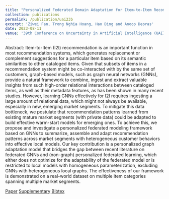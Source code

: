 ```yaml
---
title: "Personalized Federated Domain Adaptation for Item-to-Item Recommendation"
collection: publications
permalink: /publication/uai23b
excerpt: 'Ziwei Fan, Trong Nghia Hoang, Hao Ding and Anoop Deoras'
date: 2023-08-11
venue: '39th Conference on Uncertainty in Artificial Intelligence (UAI)'
---
```

Abstract: Item-to-Item (I2I) recommendation is an important function in most recommendation systems, which generates replacement or complement suggestions for a particular item based on its semantic similarities to other cataloged items. Given that subsets of items in a recommendation system might be co-interacted with by the same set of customers, graph-based models, such as graph neural networks (GNNs), provide a natural framework to combine, ingest and extract valuable insights from such high-order relational interactions between cataloged items, as well as their metadata features, as has been shown in many recent studies. However, learning GNNs effectively for I2I requires ingesting a large amount of relational data, which might not always be available, especially in new, emerging market segments. To mitigate this data bottleneck, we postulate that recommendation patterns learned from existing mature market segments (with private data) could be adapted to build effective warm-start models for emerging ones. To achieve this, we propose and investigate a personalized federated modeling framework based on GNNs to summarize, assemble and adapt recommendation patterns across market segments with heterogeneous customer behaviors into effective local models. Our key contribution is a personalized graph adaptation model that bridges the gap between recent literature on federated GNNs and (non-graph) personalized federated learning, which either does not optimize for the adaptability of the federated model or is restricted to local models with homogeneous parameterization, excluding GNNs with heterogeneous local graphs. The effectiveness of our framework is demonstrated on a real-world dataset on multiple item categories spanning multiple market segments.

[Paper](http://htnghia87.github.io/files/uai23b.pdf)
[Supplementary](http://htnghia87.github.io/files/uai23b.pdf)
[Bibtex](http://htnghia87.github.io/files/uai23b.bib)